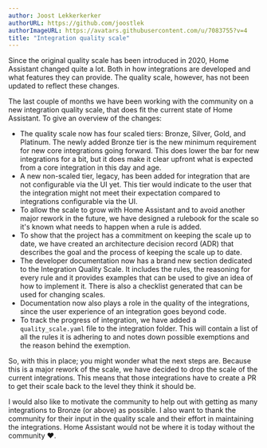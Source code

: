 ```yaml
---
author: Joost Lekkerkerker
authorURL: https://github.com/joostlek
authorImageURL: https://avatars.githubusercontent.com/u/7083755?v=4
title: "Integration quality scale"
---
```


Since the original quality scale has been introduced in 2020, Home Assistant changed quite a lot.
Both in how integrations are developed and what features they can provide.
The quality scale, however, has not been updated to reflect these changes.

The last couple of months we have been working with the community on a new integration quality scale, that does fit the current state of Home Assistant.
To give an overview of the changes:

- The quality scale now has four scaled tiers: Bronze, Silver, Gold, and Platinum. The newly added Bronze tier is the new minimum requirement for new core integrations going forward. This does lower the bar for new integrations for a bit, but it does make it clear upfront what is expected from a core integration in this day and age.
- A new non-scaled tier, legacy, has been added for integration that are not configurable via the UI yet. This tier would indicate to the user that the integration might not meet their expectation compared to integrations configurable via the UI.
- To allow the scale to grow with Home Assistant and to avoid another major rework in the future, we have designed a rulebook for the scale so it's known what needs to happen when a rule is added.
- To show that the project has a commitment on keeping the scale up to date, we have created an architecture decision record (ADR) that describes the goal and the process of keeping the scale up to date.
- The developer documentation now has a brand new section dedicated to the Integration Quality Scale. It includes the rules, the reasoning for every rule and it provides examples that can be used to give an idea of how to implement it. There is also a checklist generated that can be used for changing scales.
- Documentation now also plays a role in the quality of the integrations, since the user experience of an integration goes beyond code.
- To track the progress of integration, we have added a `quality_scale.yaml` file to the integration folder. This will contain a list of all the rules it is adhering to and notes down possible exemptions and the reason behind the exemption.

So, with this in place; you might wonder what the next steps are.
Because this is a major rework of the scale, we have decided to drop the scale of the current integrations.
This means that those integrations have to create a PR to get their scale back to the level they think it should be.

I would also like to motivate the community to help out with getting as many integrations to Bronze (or above) as possible.
I also want to thank the community for their input in the quality scale and their effort in maintaining the integrations.
Home Assistant would not be where it is today without the community ❤️.